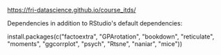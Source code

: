 https://fri-datascience.github.io/course_itds/


Dependencies in addition to RStudio's default dependencies:

  install.packages(c("factoextra", "GPArotation", "bookdown", "reticulate", "moments", "ggcorrplot", "psych", "Rtsne", "naniar", "mice"))
